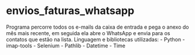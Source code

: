 # envios_faturas_whatsapp
 Programa percorre todos os e-mails da caixa de entrada e pega o anexo do mês mais recente, em seguida ela abre o WhatsApp e envia para os contatos que estão na lista.  Linguagem e bibliotecas utilizadas:  - Python - imap-tools - Selenium - Pathlib - Datetime - Time
